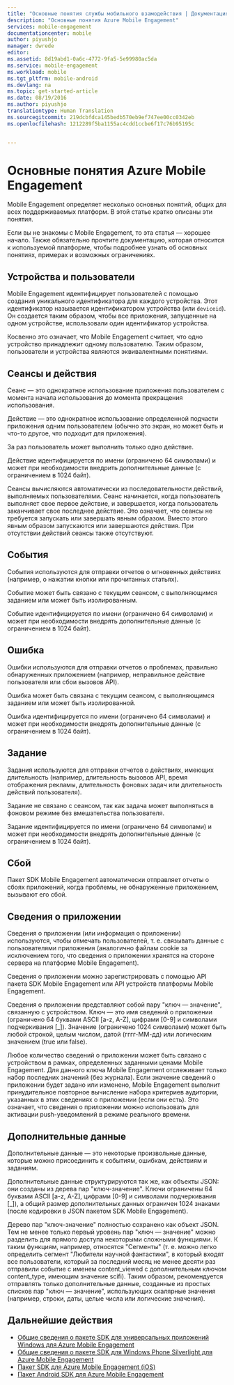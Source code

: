 ```yaml
---
title: "Основные понятия службы мобильного взамодействия | Документация Майкрософт"
description: "Основные понятия Azure Mobile Engagement"
services: mobile-engagement
documentationcenter: mobile
author: piyushjo
manager: dwrede
editor: 
ms.assetid: 8d19abd1-0a6c-4772-9fa5-5e99980ac5da
ms.service: mobile-engagement
ms.workload: mobile
ms.tgt_pltfrm: mobile-android
ms.devlang: na
ms.topic: get-started-article
ms.date: 08/19/2016
ms.author: piyushjo
translationtype: Human Translation
ms.sourcegitcommit: 219dcbfdca145bedb570eb9ef747ee00cc0342eb
ms.openlocfilehash: 1212289f5ba1155ac4cdd1ccbe6f17c76b95195c


---
```

# <a name="azure-mobile-engagement-concepts"></a>Основные понятия Azure Mobile Engagement
Mobile Engagement определяет несколько основных понятий, общих для всех поддерживаемых платформ. В этой статье кратко описаны эти понятия.

Если вы не знакомы с Mobile Engagement, то эта статья — хорошее начало. Также обязательно прочтите документацию, которая относится к используемой платформе, чтобы подробнее узнать об основных понятиях, примерах и возможных ограничениях.

## <a name="devices-and-users"></a>Устройства и пользователи
Mobile Engagement идентифицирует пользователей с помощью создания уникального идентификатора для каждого устройства. Этот идентификатор называется идентификатором устройства (или `deviceid`). Он создается таким образом, чтобы все приложения, запущенные на одном устройстве, использовали один идентификатор устройства.

Косвенно это означает, что Mobile Engagement считает, что одно устройство принадлежит одному пользователю. Таким образом, пользователи и устройства являются эквивалентными понятиями.

## <a name="sessions-and-activities"></a>Сеансы и действия
Сеанс — это однократное использование приложения пользователем с момента начала использования до момента прекращения использования.

Действие — это однократное использование определенной подчасти приложения одним пользователем (обычно это экран, но может быть и что-то другое, что подходит для приложения).

За раз пользователь может выполнить только одно действие.

Действие идентифицируется по имени (ограничено 64 символами) и может при необходимости внедрить дополнительные данные (с ограничением в 1024 байт).

Сеансы вычисляются автоматически из последовательности действий, выполняемых пользователями. Сеанс начинается, когда пользователь выполняет свое первое действие, и завершается, когда пользователь заканчивает свое последнее действие. Это означает, что сеансы не требуется запускать или завершать явным образом. Вместо этого явным образом запускаются или завершаются действия. При отсутствии действий сеансы также отсутствуют.

## <a name="events"></a>События
События используются для отправки отчетов о мгновенных действиях (например, о нажатии кнопки или прочитанных статьях).

Событие может быть связано с текущим сеансом, с выполняющимся заданием или может быть изолированным.

Событие идентифицируется по имени (ограничено 64 символами) и может при необходимости внедрять дополнительные данные (с ограничением в 1024 байт).

## <a name="error"></a>Ошибка
Ошибки используются для отправки отчетов о проблемах, правильно обнаруженных приложением (например, неправильное действие пользователя или сбои вызовов API).

Ошибка может быть связана с текущим сеансом, с выполняющимся заданием или может быть изолированной.

Ошибка идентифицируется по имени (ограничено 64 символами) и может при необходимости внедрять дополнительные данные (с ограничением в 1024 байт).

## <a name="job"></a>Задание
Задания используются для отправки отчетов о действиях, имеющих длительность (например, длительность вызовов API, время отображения рекламы, длительность фоновых задач или длительность действий пользователя).

Задание не связано с сеансом, так как задача может выполняться в фоновом режиме без вмешательства пользователя.

Задание идентифицируется по имени (ограничено 64 символами) и может при необходимости внедрять дополнительные данные (с ограничением в 1024 байт).

## <a name="crash"></a>Сбой
Пакет SDK Mobile Engagement автоматически отправляет отчеты о сбоях приложений, когда проблемы, не обнаруженные приложением, вызывают его сбой.

## <a name="application-information"></a>Сведения о приложении
Сведения о приложении (или информация о приложении) используются, чтобы отмечать пользователей, т. е. связывать данные с пользователями приложения (аналогично файлам cookie за исключением того, что сведения о приложении хранятся на стороне сервера на платформе Mobile Engagement).

Сведения о приложении можно зарегистрировать с помощью API пакета SDK Mobile Engagement или API устройств платформы Mobile Engagement.

Сведения о приложении представляют собой пару "ключ — значение", связанную с устройством. Ключ — это имя сведений о приложении (ограничено 64 буквами ASCII [a-z, A-Z], цифрами [0-9] и символами подчеркивания [_]). Значение (ограничено 1024 символами) может быть любой строкой, целым числом, датой (гггг-ММ-дд) или логическим значением (true или false).

Любое количество сведений о приложении может быть связано с устройством в рамках, определенных заданными ценами Mobile Engagement. Для данного ключа Mobile Engagement отслеживает только набор последних значений (без журнала). Если значение сведений о приложении будет задано или изменено, Mobile Engagement выполнит принудительное повторное вычисление набора критериев аудитории, указанных в этих сведениях о приложении (если они есть). Это означает, что сведения о приложении можно использовать для активации push-уведомлений в режиме реального времени.

## <a name="extra-data"></a>Дополнительные данные
Дополнительные данные — это некоторые произвольные данные, которые можно присоединить к событиям, ошибкам, действиям и заданиям.

Дополнительные данные структурируются так же, как объекты JSON: они созданы из дерева пар "ключ-значение". Ключи ограничены 64 буквами ASCII [a-z, A-Z], цифрами [0-9] и символами подчеркивания [_]), а общий размер дополнительных данных ограничен 1024 знаками (после кодировки в JSON пакетом SDK Mobile Engagement).

Дерево пар "ключ-значение" полностью сохранено как объект JSON. Тем не менее только первый уровень пар "ключ — значение" можно разделить для прямого доступа некоторыми сложными функциями. К таким функциям, например, относятся "Сегменты" (т. е. можно легко определить сегмент "Любители научной фантастики", в который входят все пользователи, который за последний месяц не менее десяти раз отправили событие с именем content_viewed с дополнительным ключом content_type, имеющим значение scifi). Таким образом, рекомендуется отправлять только дополнительные данные, созданные из простых списков пар "ключ — значение", использующих скалярные значения (например, строки, даты, целые числа или логические значения).

## <a name="next-steps"></a>Дальнейшие действия
* [Общие сведения о пакете SDK для универсальных приложений Windows для Azure Mobile Engagement](mobile-engagement-windows-store-sdk-overview.md)
* [Общие сведения о пакете SDK для Windows Phone Silverlight для Azure Mobile Engagement](mobile-engagement-windows-phone-sdk-overview.md)
* [Пакет SDK для Azure Mobile Engagement (iOS)](mobile-engagement-ios-sdk-overview.md)
* [Пакет Android SDK для Azure Mobile Engagement](mobile-engagement-android-sdk-overview.md)




<!--HONumber=Nov16_HO2-->


